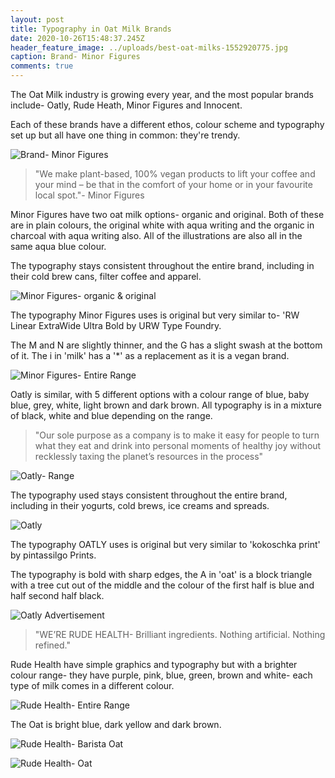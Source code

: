 ```yaml
---
layout: post
title: Typography in Oat Milk Brands
date: 2020-10-26T15:48:37.245Z
header_feature_image: ../uploads/best-oat-milks-1552920775.jpg
caption: Brand- Minor Figures
comments: true
---
```

The Oat Milk industry is growing every year, and the most popular brands include- Oatly, Rude Heath, Minor Figures and Innocent. 

Each of these brands have a different ethos, colour scheme and typography set up but all have one thing in common: they're trendy.

![Brand- Minor Figures](../uploads/minor-figures-1.gif)

> "We make plant-based, 100% vegan products to lift your coffee and your mind – be that in the comfort of your home or in your favourite local spot."- Minor Figures 

Minor Figures have two oat milk options- organic and original. Both of these are in plain colours, the original white with aqua writing and the organic in charcoal with aqua writing also. All of the illustrations are also all in the same aqua blue colour.

The typography stays consistent throughout the entire brand, including in their cold brew cans, filter coffee and apparel. 

![Minor Figures- organic & original](../uploads/screenshot-2020-10-26-at-18.33.48.png)

The typography Minor Figures uses is original but very similar to- 'RW Linear ExtraWide Ultra Bold by URW Type Foundry.

The M and N are slightly thinner, and the G has a slight swash at the bottom of it. The i in 'milk' has a '*' as a replacement as it is a vegan brand. 

![Minor Figures- Entire Range](../uploads/0.jpeg)

Oatly is similar, with 5 different options with a colour range of blue, baby blue, grey, white, light brown and dark brown. All typography is in a mixture of black, white and blue depending on the range.

> "Our sole purpose as a company is to make it easy for people to turn what they eat and drink into personal moments of healthy joy without recklessly taxing the planet’s resources in the process"

![Oatly- Range](../uploads/screenshot-2020-10-26-at-18.39.08.png)

The typography used stays consistent throughout the entire brand, including in their yogurts, cold brews, ice creams and spreads.

![Oatly](../uploads/oatly_logo.png)

The typography OATLY uses is original but very similar to 'kokoschka print' by pintassilgo Prints. 

The typography is bold with sharp edges, the A in 'oat' is a block triangle with a tree cut out of the middle and the colour of the first half is blue and half second half black.

![Oatly Advertisement](../uploads/s3-news-tmp-56002-oatly-2x1-783.jpg)

> "WE’RE RUDE HEALTH- Brilliant ingredients. Nothing artificial. Nothing refined."

Rude Health have simple graphics and typography but with a brighter colour range- they have purple, pink, blue, green, brown and white- each type of milk comes in a different colour. 

![Rude Health- Entire Range](../uploads/0-1-.jpeg)

The Oat is bright blue, dark yellow and dark brown. 

![Rude Health- Barista Oat](../uploads/barista-oat-2.png)

![Rude Health- Oat](../uploads/5179_18564_z.jpg)
